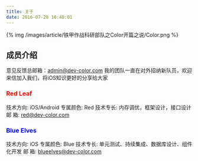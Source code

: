 ```yaml
---
title: 关于
date: 2016-07-28 10:40:01
---
```


{% img /images/article/铁甲作战科研部队之Color开篇之说/Color.png %}


## 成员介绍

意见反馈总邮箱：admin@dev-color.com
我的团队一直在对外招纳新队员，欢迎来信加入我们，将iOS知识更好的分享给大家

### <p style="color:red" >Red Leaf</p>

技术方向: iOS/Android
专属颜色: Red
技术专长: 内存调优，框架设计，接口设计
邮   箱: red@dev-color.com

### <p style="color:blue" >Blue Elves</p>

技术方向: iOS
专属颜色: Blue
技术专长: 单元测试、持续集成、数据库设计、组件化开发
邮   箱: blueelves@dev-color.com